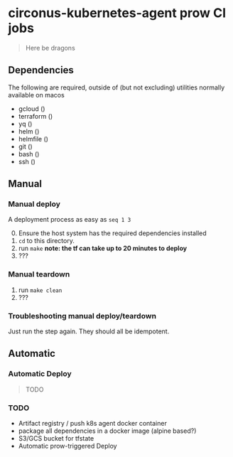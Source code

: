 # circonus-kubernetes-agent prow CI jobs

> Here be dragons

## Dependencies

The following are required, outside of (but not excluding) utilities
normally available on macos

- gcloud ()
- terraform ()
- yq ()
- helm ()
- helmfile ()
- git ()
- bash ()
- ssh ()

## Manual

### Manual deploy

A deployment process as easy as `seq 1 3`

0. Ensure the host system has the required dependencies installed
1. `cd` to this directory.
2. run `make` **note: the tf can take up to 20 minutes to deploy**
3. ???

### Manual teardown

1. run `make clean`
2. ???

### Troubleshooting manual deploy/teardown

Just run the step again.
They should all be idempotent.

## Automatic

### Automatic Deploy

> TODO

### TODO

- Artifact registry / push k8s agent docker container
- package all dependencies in a docker image (alpine based?)
- S3/GCS bucket for tfstate
- Automatic prow-triggered Deploy

